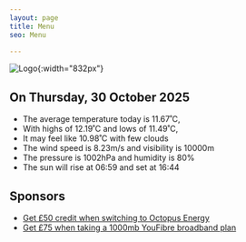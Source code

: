 ```yaml
---
layout: page
title: Menu
seo: Menu

---
```


![Logo](/images/logo.jpg){:width="832px"}

<!-- weather_marker starts -->
## On Thursday, 30 October 2025

- The average temperature today is 11.67˚C,
- With highs of 12.19˚C and lows of 11.49˚C,
- It may feel like 10.98˚C with few clouds
- The wind speed is 8.23m/s and visibility is 10000m
- The pressure is 1002hPa and humidity is 80%
- The sun will rise at 06:59 and set at 16:44

<!-- weather_marker ends -->

## Sponsors

- [Get £50 credit when switching to Octopus Energy](https://bit.ly/3oD1nnS)
- [Get £75 when taking a 1000mb YouFibre broadband plan](https://aklam.io/91zWhU?)
